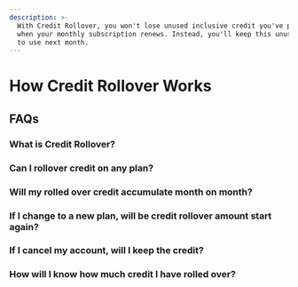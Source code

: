 ```yaml
---
description: >-
  With Credit Rollover, you won't lose unused inclusive credit you've paid for
  when your monthly subscription renews. Instead, you'll keep this unused credit
  to use next month.
---
```


# How Credit Rollover Works

## FAQs

### What is Credit Rollover?

### Can I rollover credit on any plan?

### Will my rolled over credit accumulate month on month?

### If I change to a new plan, will be credit rollover amount start again?

### If I cancel my account, will I keep the credit? 

### How will I know how much credit I have rolled over?

